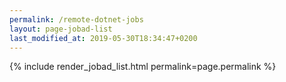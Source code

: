 ```yaml
---
permalink: /remote-dotnet-jobs
layout: page-jobad-list
last_modified_at: 2019-05-30T18:34:47+0200
---
```

{% include render_jobad_list.html permalink=page.permalink %}
